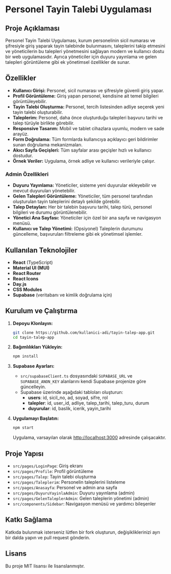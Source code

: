 # Personel Tayin Talebi Uygulaması

## Proje Açıklaması
Personel Tayin Talebi Uygulaması, kurum personelinin sicil numarası ve şifresiyle giriş yaparak tayin talebinde bulunmasını, taleplerini takip etmesini ve yöneticilerin bu talepleri yönetmesini sağlayan modern ve kullanıcı dostu bir web uygulamasıdır. Ayrıca yöneticiler için duyuru yayınlama ve gelen talepleri görüntüleme gibi ek yönetimsel özellikler de sunar.

## Özellikler
- **Kullanıcı Girişi:** Personel, sicil numarası ve şifresiyle güvenli giriş yapar.
- **Profil Görüntüleme:** Giriş yapan personel, kendisine ait temel bilgileri görüntüleyebilir.
- **Tayin Talebi Oluşturma:** Personel, tercih listesinden adliye seçerek yeni tayin talebi oluşturabilir.
- **Taleplerim:** Personel, daha önce oluşturduğu talepleri başvuru tarihi ve talep türüyle birlikte görebilir.
- **Responsive Tasarım:** Mobil ve tablet cihazlara uyumlu, modern ve sade arayüz.
- **Form Doğrulama:** Tüm formlarda kullanıcıya açıklayıcı geri bildirimler sunan doğrulama mekanizmaları.
- **Akıcı Sayfa Geçişleri:** Tüm sayfalar arası geçişler hızlı ve kullanıcı dostudur.
- **Örnek Veriler:** Uygulama, örnek adliye ve kullanıcı verileriyle çalışır.

### Admin Özellikleri
- **Duyuru Yayınlama:** Yöneticiler, sisteme yeni duyurular ekleyebilir ve mevcut duyuruları yönetebilir.
- **Gelen Talepleri Görüntüleme:** Yöneticiler, tüm personel tarafından oluşturulan tayin taleplerini detaylı şekilde görebilir.
- **Talep Detayları:** Her bir talebin başvuru tarihi, talep türü, personel bilgileri ve durumu görüntülenebilir.
- **Yönetici Ana Sayfası:** Yöneticiler için özel bir ana sayfa ve navigasyon menüsü.
- **Kullanıcı ve Talep Yönetimi:** (Opsiyonel) Taleplerin durumunu güncelleme, başvuruları filtreleme gibi ek yönetimsel işlemler.

## Kullanılan Teknolojiler
- **React** (TypeScript)
- **Material UI (MUI)**
- **React Router**
- **React Icons**
- **Day.js**
- **CSS Modules**
- **Supabase** (veritabanı ve kimlik doğrulama için)

## Kurulum ve Çalıştırma

1. **Depoyu Klonlayın:**
   ```bash
   git clone https://github.com/kullanici-adi/tayin-talep-app.git
   cd tayin-talep-app
   ```

2. **Bağımlılıkları Yükleyin:**
   ```bash
   npm install
   ```

3. **Supabase Ayarları:**
   - `src/supabaseClient.ts` dosyasındaki `SUPABASE_URL` ve `SUPABASE_ANON_KEY` alanlarını kendi Supabase projenize göre güncelleyin.
   - Supabase üzerinde aşağıdaki tabloları oluşturun:
     - **users**: id, sicil_no, ad, soyad, sifre, rol
     - **talepler**: id, user_id, adliye, talep_tarihi, talep_turu, durum
     - **duyurular**: id, baslik, icerik, yayin_tarihi

4. **Uygulamayı Başlatın:**
   ```bash
   npm start
   ```
   Uygulama, varsayılan olarak [http://localhost:3000](http://localhost:3000) adresinde çalışacaktır.

## Proje Yapısı
- `src/pages/LoginPage`: Giriş ekranı
- `src/pages/Profile`: Profil görüntüleme
- `src/pages/Talep`: Tayin talebi oluşturma
- `src/pages/Taleplerim`: Personelin taleplerini listeleme
- `src/pages/Anasayfa`: Personel ve admin ana sayfa
- `src/pages/DuyuruYayinlaAdmin`: Duyuru yayınlama (admin)
- `src/pages/GelenTaleplerAdmin`: Gelen taleplerin yönetimi (admin)
- `src/components/Sidebar`: Navigasyon menüsü ve yardımcı bileşenler

## Katkı Sağlama
Katkıda bulunmak isterseniz lütfen bir fork oluşturun, değişikliklerinizi ayrı bir dalda yapın ve pull request gönderin.

## Lisans
Bu proje MIT lisansı ile lisanslanmıştır.
